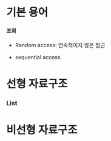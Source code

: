 # 기본 용어

#### 조회

- Random access: 연속적이지 않은 접근

- sequential access



# 선형 자료구조

### List





# 비선형 자료구조
